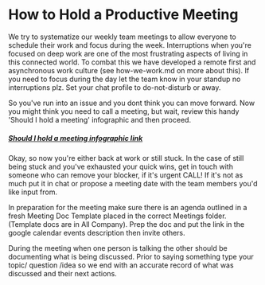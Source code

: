 # How to Hold a Productive Meeting

We try to systematize our weekly team meetings to allow everyone to schedule their work and focus during the week. Interruptions when you're focused on deep work are one of the most frustrating aspects of living in this connected world. To combat this we have developed a remote first and asynchronous work culture (see how-we-work.md on more about this). If you need to focus during the day let the team know in your standup no interruptions plz. Set your chat profile to do-not-disturb or away.

So you've run into an issue and you dont think you can move forward. Now you might think you need to call a meeting, but wait, review this handy 'Should I hold a meeting' infographic and then proceed.

##### [Should I hold a meeting infographic link](https://hbr.org/resources/images/article_assets/2015/03/W150317_SAUNDERS_SHOULDHOLDMEETING.png)

Okay, so now you're either back at work or still stuck. In the case of still being stuck and you've exhausted your quick wins, get in touch with someone who can remove your blocker, if it's urgent CALL! If it's not as much put it in chat or propose a meeting date with the team members you'd like input from.

In preparation for the meeting make sure there is an agenda outlined in a fresh Meeting Doc Template placed in the correct Meetings folder. (Template docs are in All Company). Prep the doc and put the link in the google calendar events description then invite others.

During the meeting when one person is talking the other should be documenting what is being discussed. Prior to saying something type your topic/ question /idea so we end with an accurate record of what was discussed and their next actions.
